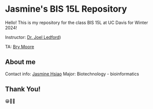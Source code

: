 # Jasmine's BIS 15L Repository
Hello! This is my repository for the class BIS 15L at UC Davis for Winter 2024! 

Instructor: [Dr. Joel Ledford](mailto:jmledford@ucdavis.edu))

TA: [Bry Moore](mailto:brymoore@ucdavis.edu)

## About me
Contact info: [Jasmine Hsiao](mailto:hsyhsiao@ucdavis.edu) 
Major: Biotechnology - bioinformatics

## Thank You!
😁🫡🌱
